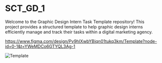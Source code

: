 # SCT_GD_1
Welcome to the Graphic Design Intern Task Template repository! This project provides a structured template to help graphic design interns efficiently manage and track their tasks within a digital marketing agency.

https://www.figma.com/design/Pv9hIXwbYBiqn01tukq3km/Template?node-id=0-1&t=YWeMDCo6GTYQL3Ag-1

![Template](https://github.com/user-attachments/assets/4ef6e7a7-6e3e-43b6-8717-468f5b9de80a)
